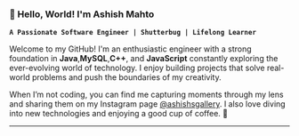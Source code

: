 ### 👋 Hello, World! I'm Ashish Mahto  
**`A Passionate Software Engineer | Shutterbug | Lifelong Learner`**  

Welcome to my GitHub! I'm an enthusiastic engineer with a strong foundation in  **Java**,**MySQL**,**C++**, and **JavaScript**  constantly exploring the ever-evolving world of technology. I enjoy building projects that solve real-world problems and push the boundaries of my creativity.  

When I’m not coding, you can find me capturing moments through my lens and sharing them on my Instagram page [@ashishsgallery](https://www.instagram.com/ashishsgallery/). 
I also love diving into new technologies and enjoying a good cup of coffee. 🌟  

---  

